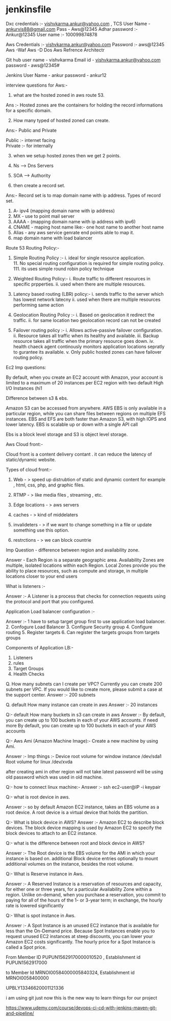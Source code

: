 # jenkinsfile
Dxc credentials :- vishvkarma.ankur@yahoo.com ,   TCS User Name - ankurvis88@gmail.com Pass - Aws@12345
Adhar password :- Ankur@12345 User name :- 100099874878
 
Aws Credentials :- vishvkarma.ankur@yahoo.com
Password :- aws@12345
Aws -Waf
Aws -D Dos                                            </authorizationStrategy>
Aws Refrence Architectr

Git hub user name - vishvkarma
Email id - vishvkarma.ankur@yahoo.com
password - aws@12345#

Jenkins User Name - ankur
password - ankur12


interview questions for Aws:-

1. what are the hosted zoned in aws route 53.

Ans :- Hosted zones are the containers for holding the record informations for a specific domain.

2. How many typed of hosted zoned can create.

Ans:- Public and Private

Public :- internet facing  
Private :- for internally

3. when we setup hosted zones then we get 2 points.

1. Ns --> Dns Servers
2. SOA --> Authority

4. then create a record set.

Ans:- Record set is to map domain name with ip address.
Types of record set.
1. A- ipv4 (mapping domain name with ip address)
2. MX - use to point mail server
3. AAAA - (mapping domain name with ip address with ipv6)
4. CNAME - maping host name like:- one host name to another host name
5. Alias - any aws service genrate end points able to map it.
1. map domain name with load balancer


Route 53 Routing Policy:-

1. Simple Routing Policy :-  i. ideal for single resource application.               
                             11. No special routing configuration is required for simple routing policy.
                             111. its uses simple round robin policy technique
                             
2. Weighted Routing Policy:- i. Route traffic to different resources in specific prpperties.
                             ii. used when there are multiple resources.

3. Latency based routing (LBR) policy:- i. sends traffic to the server which has lowest network latecny
                                        ii. used when there are multiple resources performing same action
                                        
4. Geolocation Routing Policy :- i. Based on geolocation it redirect the traffic.
                                 ii. for same location two geolocation record can not be created
                                 
5. Failover routing policy :- i. Allows active-passive failover configuration.
                              ii. Resource takes all traffic when its healthy and available.
                              iii. Backup resource takes all traffic when the primary resource goes down.
                              iv. health chaeck agent continously monitors application locations sepratly to gurantee its available.
                              v. Only public hosted zones can have failover routing policy.


Ec2 Imp questions:

By default, when you create an EC2 account with Amazon, your account is limited to a maximum of 20 instances per EC2 region with two default High I/O Instances (hi1

Difference between s3 & ebs.

Amazon S3 can be accessed from anywhere. AWS EBS is only available in a particular region, while you can share files between regions on multiple EFS instances. EBS and EFS are both faster than Amazon S3, with high IOPS
 and lower latency. EBS is scalable up or down with a single API call

Ebs is a block level storage and S3 is object level storage.



Aws Cloud front:-

Cloud front is a content delivery contant . it can reduce the latency of static/dynamic website.

Types of cloud front:-

1. Web - > speed up distrubtion of static and dynamic content for example , html, css, php, and graphic files.

2. RTMP - > like media files , streaming , etc.

3. Edge locations - > aws servers

4. caches - > kind of middelaters 

5. invalideters - > if we want to change something in a file or update something use this option.

6. restrctions - > we can block countrie 



 Imp Question - difference between region and availability zone.

Answer -  Each Region is a separate geographic area. Availability Zones are multiple, isolated locations within each Region. Local Zones provide you the ability to place resources, such as compute and storage, in multiple locations closer to your end users



What is listeners :-

Answer :- A Listener is a process that checks for connection requests using the protocol and port that you configured.


Application Load balancer configuration :-

Answer :- 1 have to setup target group first to use application load balancer.
          2. Confogure Load Balancer
          3. Configure Security group
          4. Configure routing
          5. Register targets
          6. Can register the targets groups from targets groups

 Components of Application LB:-
1. Listeners
2. rules
3. Target Groups
4. Health Checks


Q. How many subnets can I create per VPC? Currently you can create 200 subnets per VPC. If you would like to create more, please submit a case at the support center.
Answer :-  200 subnets



Q. default How many instance can create in aws
Answer :-  20 instances



Q:- default How many buckets in s3 can create in aws
Answer :- By default, you can create up to 100 buckets in each of your AWS accounts.
if need more By default, you can create up to 100 buckets in each of your AWS accounts



Q:- Aws Ami (Amazon Machine Image):- Create a new machine by using Ami.

Answer :-     Imp things :- Device root volume for window instance /dev/sda1
              Root volume for linux /dev/xvda

after creating ami in other region will not take latest password will be using old password which was used in old machine.


Q:- how to connect linux machine:-
Answer :- ssh ec2-user@IP -i keypair



Q:- what is root device in aws.

Answer :- so by default Amazon EC2 instance, takes an EBS volume as a root device. A root device is a virtual device that holds the partition.


Q:- What is block device in AWS?
Answer :- Amazon EC2 to describe block devices. The block device mapping is used by Amazon EC2 to specify the block devices to attach to an EC2 instance.



Q:- what is the difference between root and block device in AWS?

Answer :- The Root device is the EBS volume for the AMI in which your instance is based on. 
additional Block device entries optionally to mount additional volumes on the instance, besides the root volume.


Q:- What is Reserve instance in Aws.

Answer :- 
A Reserved Instance is a reservation of resources and capacity, for either one or three years, for a particular Availability Zone within a region. 
Unlike on-demand, when you purchase a reservation, you commit to paying for all of the hours of the 1- or 3-year term; 
in exchange, the hourly rate is lowered significantly


Q:- What is spot instance in Aws.

Answer :- A Spot Instance is an unused EC2 instance that is available for less than the On-Demand price. 
Because Spot Instances enable you to request unused EC2 instances at steep discounts, you can lower your Amazon EC2 costs significantly. 
The hourly price for a Spot Instance is called a Spot price.



From Member ID PUPUN15629170000010520  , Establishment id PUPUN1562917000 





 to Member Id MRNOI00584000005840324, Establishment id MRNOI0058400000


UPBLY13346620001121336







i am using git just now this is the new way to learn things for our project



https://www.udemy.com/course/devops-ci-cd-with-jenkins-maven-git-and-pipeline/

